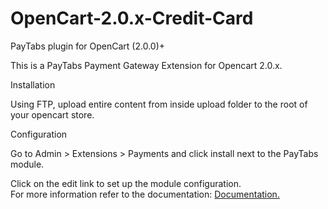 # OpenCart-2.0.x-Credit-Card
PayTabs plugin for OpenCart (2.0.0)+

This is a PayTabs Payment Gateway Extension for Opencart 2.0.x.

Installation

Using FTP, upload entire content from inside upload folder to the root of your opencart store.

Configuration

Go to Admin > Extensions > Payments and click install next to the PayTabs module.

Click on the edit link to set up the module configuration.</br>
For more information refer to the documentation: <a href='https://github.com/PayTabsLLC/OpenCart-2.0.x-Credit-Card/blob/master/PayTabs%20-%20Open%20Cart%20Credit%20Card%20Plugin%20Installation%20Guide%20(V2.0.3.1).pdf'>Documentation.</a>
